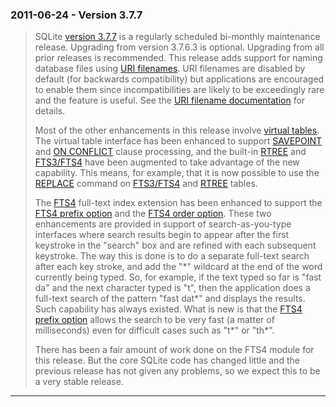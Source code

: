 ### 2011\-06\-24 \- Version 3\.7\.7


> SQLite [version 3\.7\.7](releaselog/3_7_7.html) is a regularly scheduled bi\-monthly maintenance
>  release. Upgrading from version 3\.7\.6\.3 is optional. Upgrading from all
>  prior releases is recommended.
>  This release adds support for naming database files using [URI filenames](uri.html).
>  URI filenames are disabled by default (for backwards compatibility) but
>  applications are encouraged to enable them since incompatibilities are
>  likely to be exceedingly rare and the feature is useful. See the
>  [URI filename documentation](uri.html) for details.
> 
> 
>  Most of the other enhancements in this release involve
>  [virtual tables](vtab.html). The virtual table interface has been enhanced to
>  support [SAVEPOINT](lang_savepoint.html) and [ON CONFLICT](lang_conflict.html) clause processing, and the built\-in
>  [RTREE](rtree.html) and [FTS3/FTS4](fts3.html) have been augmented to take advantage of
>  the new capability. This means, for example, that it is now possible
>  to use the [REPLACE](lang_replace.html) command on [FTS3/FTS4](fts3.html) and [RTREE](rtree.html) tables.
> 
> 
>  The [FTS4](fts3.html#fts4) full\-text index extension has been enhanced to support
>  the [FTS4 prefix option](fts3.html#fts4prefix) and the [FTS4 order option](fts3.html#fts4order). These two enhancements
>  are provided in support of search\-as\-you\-type interfaces where search
>  results begin to appear after the first keystroke in the "search" box
>  and are refined with each subsequent keystroke. The way this is done is
>  to do a separate full\-text search after each key stroke, and add the
>  "\*" wildcard at the end of the word currently being typed. So, for
>  example, if the text typed so far is "fast da" and the next character
>  typed is "t", then the application does a full\-text search of the
>  pattern "fast dat\*" and displays the results. Such capability has
>  always existed. What is new is that the [FTS4 prefix option](fts3.html#fts4prefix) allows
>  the search to be very fast (a matter of milliseconds) even for difficult
>  cases such as "t\*" or "th\*".
> 
> 
>  There has been a fair amount of work done on the FTS4 module for this
>  release. But the core SQLite code has changed little and the previous
>  release has not given any problems, so we expect this to be a very
>  stable release.



---

